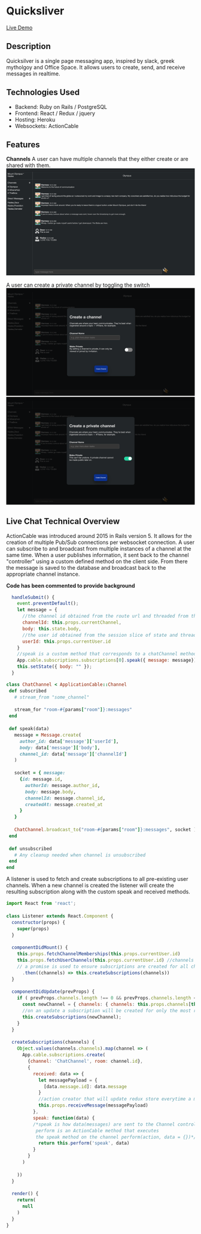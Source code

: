 # Quicksliver 

[Live Demo](https://quicksilver1.herokuapp.com/#/)

## Description
Quicksilver is a single page messaging app, inspired by slack, greek mytholgoy and Office Space. It allows users to create, send, and receive messages in realtime. 

## Technologies Used 
  * Backend: Ruby on Rails / PostgreSQL
  * Frontend: React / Redux / jquery 
  * Hosting: Heroku 
  * Websockets: ActionCable 
  
## Features 

**Channels** 
A user can have multiple channels that they either create or are shared with them. 
![channel show](app/assets/images/Channel-show.png)

A user can create a private channel by toggling the switch 
![channel create](app/assets/images/channel-create.png)
![channel private](app/assets/images/private-channel.png)

## Live Chat Technical Overview 

 ActionCable was introduced around 2015 in Rails version 5. It allows for the creation of multiple Pub/Sub connections per websocket connection. A user can subscribe to and broadcast from multiple instances of a channel at the same time. When a user publishes information, it sent back to the channel "controller" using a custom defined method on the client side. From there the message is saved to the database and broadcast back to the appropriate channel instance. 
 
  **Code has been commented to provide background**
```javascript
  handleSubmit() {
    event.preventDefault();
    let message = { 
      //the channel id obtained from the route url and threaded from the parent component
      channelId: this.props.currentChannel, 
      body: this.state.body, 
      //the user id obtained from the session slice of state and threaded from the parent component
      userId: this.props.currentUser.id
    }
    //speak is a custom method that corresponds to a chatChannel method
    App.cable.subscriptions.subscriptions[0].speak({ message: message}); 
    this.setState({ body: "" });
  }
  ```
  
  ```ruby 
  class ChatChannel < ApplicationCable::Channel
   def subscribed
     # stream_from "some_channel"

     stream_for "room-#{params["room"]}:messages"
   end

   def speak(data) 
     message = Message.create(
       author_id: data['message']['userId'], 
       body: data['message']['body'], 
       channel_id: data['message']['channelId']
     )

     socket = { message: 
       {id: message.id, 
         authorId: message.author_id, 
         body: message.body, 
         channelId: message.channel_id, 
         createdAt: message.created_at
       }
     }

     ChatChannel.broadcast_to("room-#{params["room"]}:messages", socket )
   end 

   def unsubscribed
     # Any cleanup needed when channel is unsubscribed
   end
end
```

A listener is used to fetch and create subscriptions to all pre-existing user channels. When a new channel is created the listener will create the resulting subscription along with the custom speak and received methods. 

```javascript 
import React from 'react';

class Listener extends React.Component { 
  constructor(props) { 
    super(props)
  }

  componentDidMount() { 
    this.props.fetchChannelMemberships(this.props.currentUser.id)
    this.props.fetchUserChannels(this.props.currentUser.id) //channels are fetched using an ajax call 
    // a promise is used to ensure subscriptions are created for all channels 
      .then((channels) => this.createSubscriptions(channels)) 
  }

  componentDidUpdate(prevProps) { 
    if ( prevProps.channels.length !== 0 && prevProps.channels.length < this.props.channels.length) {
      const newChannel = { channels: { channels: this.props.channels[this.props.channels.length - 1]}}
      //on an update a subscription will be created for only the most recently created  channel 
      this.createSubscriptions(newChannel);  
    }
  }

  createSubscriptions(channels) { 
    Object.values(channels.channels).map(channel => (
      App.cable.subscriptions.create(
        {channel: 'ChatChannel', room: channel.id}, 
        { 
          received: data => { 
            let messagePayload = { 
              [data.message.id]: data.message
            }
            //action creator that will update redux store everytime a message is broadcast 
            this.props.receiveMessage(messagePayload) 
          },
          speak: function(data) { 
          /*speak is how data(messages) are sent to the Channel controller,
           perform is an ActionCable method that executes               
           the speak method on the channel perform(action, data = {})*/ 
            return this.perform('speak', data)
          }
        }
      )

    ))
  }

  render() { 
    return(
      null
    )
  }
}
```
